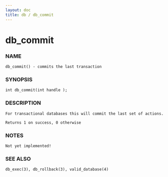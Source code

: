 ```yaml
---
layout: doc
title: db / db_commit
---
```

# db_commit

### NAME

    db_commit() - commits the last transaction

### SYNOPSIS

    int db_commit(int handle );

### DESCRIPTION

    For transactional databases this will commit the last set of actions.

    Returns 1 on success, 0 otherwise

### NOTES

    Not yet implemented!

### SEE ALSO

    db_exec(3), db_rollback(3), valid_database(4)


